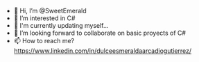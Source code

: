 - 👋 Hi, I’m @SweetEmerald
- 👀 I’m interested in C#
- 🌱 I'm currently updating myself...
- 💞️ I’m looking forward to collaborate on basic proyects of C#
- 📫 How to reach me? https://www.linkedin.com/in/dulceesmeraldaarcadiogutierrez/

<!---
SweetEmerald/SweetEmerald is a ✨ special ✨ repository because its `README.md` (this file) appears on your GitHub profile.
You can click the Preview link to take a look at your changes.
--->
